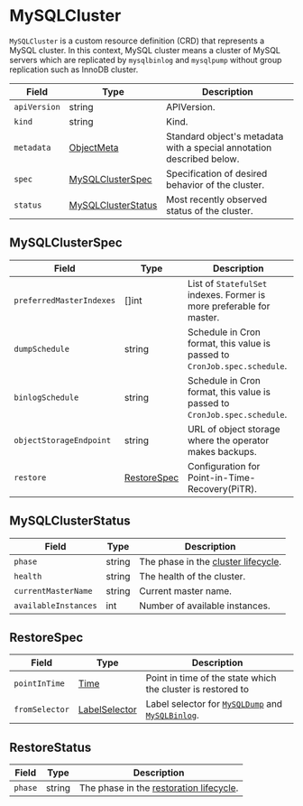MySQLCluster
============

`MySQLCluster` is a custom resource definition (CRD) that represents
a MySQL cluster. In this context, MySQL cluster means a cluster of MySQL servers
which are replicated by `mysqlbinlog` and `mysqlpump` without group replication
such as InnoDB cluster.

| Field        | Type                                      | Description                                                           |
| ------------ | ----------------------------------------- | --------------------------------------------------------------------- |
| `apiVersion` | string                                    | APIVersion.                                                           |
| `kind`       | string                                    | Kind.                                                                 |
| `metadata`   | [ObjectMeta]                              | Standard object's metadata with a special annotation described below. |
| `spec`       | [MySQLClusterSpec](#MySQLClusterSpec)     | Specification of desired behavior of the cluster.                     |
| `status`     | [MySQLClusterStatus](#MySQLClusterStatus) | Most recently observed status of the cluster.                         |

MySQLClusterSpec
----------------

| Field                    | Type                        | Description                                                               |
| ------------------------ | --------------------------- | ------------------------------------------------------------------------- |
| `preferredMasterIndexes` | []int                       | List of `StatefulSet` indexes. Former is more preferable for master.      |
| `dumpSchedule`           | string                      | Schedule in Cron format, this value is passed to `CronJob.spec.schedule`. |
| `binlogSchedule`         | string                      | Schedule in Cron format, this value is passed to `CronJob.spec.schedule`. |
| `objectStorageEndpoint`  | string                      | URL of object storage where the operator makes backups.                   |
| `restore`                | [RestoreSpec](#RestoreSpec) | Configuration for Point-in-Time-Recovery(PiTR).                           |

MySQLClusterStatus
------------------

| Field                | Type   | Description                                                 |
| -------------------- | ------ | ----------------------------------------------------------- |
| `phase`              | string | The phase in the [cluster lifecycle](cluster_lifecycle.md). |
| `health`             | string | The health of the cluster.                                  |
| `currentMasterName`  | string | Current master name.                                        |
| `availableInstances` | int    | Number of available instances.                              |

RestoreSpec
------------

| Field          | Type            | Description                                                                                   |
| -------------- | --------------- | --------------------------------------------------------------------------------------------- |
| `pointInTime`  | [Time]          | Point in time of the state which the cluster is restored to                                   |
| `fromSelector` | [LabelSelector] | Label selector for [`MySQLDump`](crd_mysql_dump.md) and [`MySQLBinlog`](crd_mysql_binlog.md). |

RestoreStatus
-------------

| Field   | Type   | Description                                                     |
| ------- | ------ | --------------------------------------------------------------- |
| `phase` | string | The phase in the [restoration lifecycle](cluster_lifecycle.md). |

[ObjectMeta]: https://kubernetes.io/docs/reference/generated/kubernetes-api/v1.17/#objectmeta-v1-meta
[Time]: https://kubernetes.io/docs/reference/generated/kubernetes-api/v1.17/#time-v1-meta
[LabelSelector]: https://kubernetes.io/docs/reference/generated/kubernetes-api/v1.17/#labelselector-v1-meta
